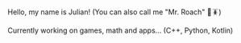 Hello, my name is Julian! (You can also call me "Mr. Roach" 🎩🪳)

Currently working on games, math and apps... (C++, Python, Kotlin)



